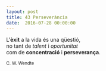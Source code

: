 ```yaml
---
layout: post
title: 43 Perseverància
date:  2016-07-28 00:00:00
---
```



L'**èxit** a la vida és una qüestió,<br />
no tant de *talent* i *oportunitat*<br />
com de **concentració** i **perseverança**.

<small>C. W. Wendte</small>
